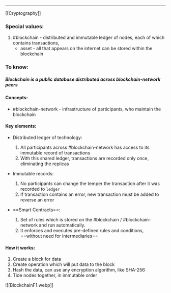 
***
[[Cryptography]]
### Special values:
1. #blockchain - distributed and immutable ledger of nodes, each of which contains transactions, 
	- asset - all that appears on the internet can be stored within the blockchain
### To know:

##### *Blockchain is a public database distributed across blockchain-network peers* 

#### Concepts:

- #blockchain-network - infrastructure of participants, who maintain the blockchain 

#### Key elements:
-  Distributed ledger of technology:
	1. All participants across #blockchain-network has access to its immutable record of transactions
	2. With this shared ledger, transactions are recorded only once, eliminating the replicas 

- Immutable records:
	1. No participants can change the temper the transaction after it was recorded to `ledger`
	2. If transaction contains an error, new transaction must be added to reverse an error 

- ==Smart Contracts==:
	1. Set of rules which is stored on the #blockchain / #blockchain-network and run automatically.
	2. It enforces and executes pre-defined rules and conditions, ==without need for intermediaries== 

#### How it works:
1. Create a block for data 
2. Create operation which will put data to the block
3. Hash the data, can use any encryption algorithm, like SHA-256
4. Tide nodes together, in immutable order 

![[BlockchainF1.webp]]